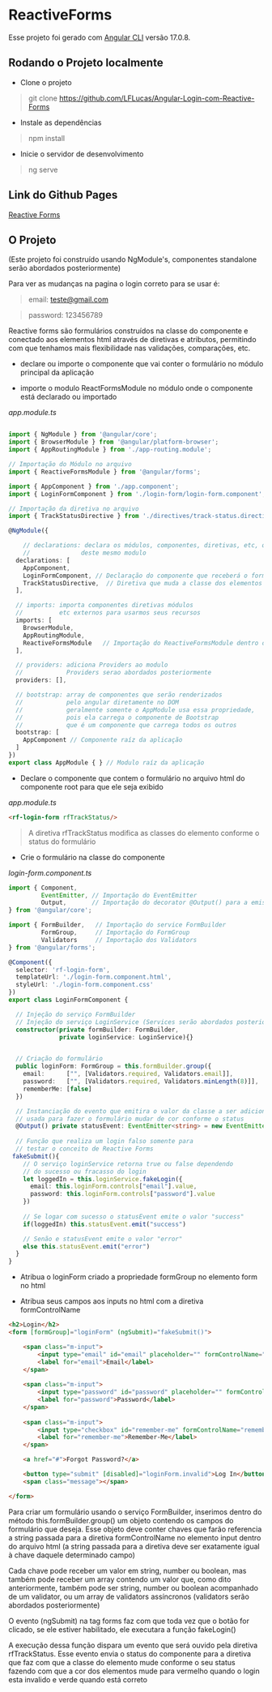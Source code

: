 # ReactiveForms

Esse projeto foi gerado com [Angular CLI](https://github.com/angular/angular-cli) versão 17.0.8.

## Rodando o Projeto localmente

* Clone o projeto 
> git clone https://github.com/LFLucas/Angular-Login-com-Reactive-Forms

* Instale as dependências
> npm install

* Inicie o servidor de desenvolvimento
> ng serve

## Link do Github Pages
[Reactive Forms](https://lflucas.github.io/Angular-Login-com-Reactive-Forms/)
## O Projeto
(Este projeto foi construído usando NgModule's, componentes standalone serão abordados posteriormente)

Para ver as mudanças na pagina o login correto para se usar é:
> email: teste@gmail.com

> password: 123456789

Reactive forms são formulários construídos na classe do componente e conectado aos elementos html através de diretivas e atributos, permitindo com que tenhamos mais flexibilidade nas validações, comparações, etc.

* declare ou importe o componente que vai conter o formulário no módulo principal da aplicação

* importe o modulo ReactFormsModule no módulo onde o componente está declarado ou importado

*app.module.ts*
```typescript

import { NgModule } from '@angular/core';
import { BrowserModule } from '@angular/platform-browser';
import { AppRoutingModule } from './app-routing.module';

// Importação do Módulo no arquivo
import { ReactiveFormsModule } from '@angular/forms';

import { AppComponent } from './app.component';
import { LoginFormComponent } from './login-form/login-form.component';

// Importação da diretiva no arquivo
import { TrackStatusDirective } from './directives/track-status.directive';

@NgModule({

    // declarations: declara os módulos, componentes, diretivas, etc, que exitem dentro
    //              deste mesmo modulo
  declarations: [
    AppComponent,
    LoginFormComponent, // Declaração do componente que receberá o formulário
    TrackStatusDirective,  // Diretiva que muda a classe dos elementos conforme o status do formulário
  ],

  // imports: importa componentes diretivas módulos 
  //          etc externos para usarmos seus recursos
  imports: [
    BrowserModule,
    AppRoutingModule,
    ReactiveFormsModule   // Importação do ReactiveFormsModule dentro do módulo
  ],

  // providers: adiciona Providers ao modulo
  //            Providers serao abordados posteriormente
  providers: [],

  // bootstrap: array de componentes que serão renderizados 
  //            pelo angular diretamente no DOM 
  //            geralmente somente o AppModule usa essa propriedade,
  //            pois ela carrega o componente de Bootstrap
  //            que é um componente que carrega todos os outros
  bootstrap: [
    AppComponent // Componente raíz da aplicação
  ]
})
export class AppModule { } // Modulo raíz da aplicação

```

* Declare o componente que contem o formulário no arquivo html do componente root para que ele seja exibido

*app.module.ts*
```html
<rf-login-form rfTrackStatus/>  
```
> A diretiva rfTrackStatus modifica as classes do elemento conforme o status do formulário
* Crie o formulário na classe do componente 

*login-form.component.ts*
```typescript
import { Component, 
         EventEmitter, // Importação do EventEmitter 
         Output,       // Importação do decorator @Output() para a emissão do evento
} from '@angular/core';

import { FormBuilder,   // Importação do service FormBuilder
         FormGroup,     // Importação do FormGroup
         Validators     // Importação dos Validators
} from '@angular/forms';

@Component({
  selector: 'rf-login-form',
  templateUrl: './login-form.component.html',
  styleUrl: './login-form.component.css'
})
export class LoginFormComponent {

  // Injeção do serviço FormBuilder
  // Injeção do serviço LoginService (Services serão abordados posteriormente)
  constructor(private formBuilder: FormBuilder,
              private loginService: LoginService){}


  // Criação do formulário
  public loginForm: FormGroup = this.formBuilder.group({
    email:      ["", [Validators.required, Validators.email]],
    password:   ["", [Validators.required, Validators.minLength(8)]],
    rememberMe: [false]
  })

  // Instanciação do evento que emitira o valor da classe a ser adicionada no elemento
  // usada para fazer o formulário mudar de cor conforme o status
  @Output() private statusEvent: EventEmitter<string> = new EventEmitter<string>()
  
  // Função que realiza um login falso somente para
  // testar o conceito de Reactive Forms
 fakeSubmit(){
    // O serviço loginService retorna true ou false dependendo
    // do sucesso ou fracasso do login
    let loggedIn = this.loginService.fakeLogin({ 
      email: this.loginForm.controls["email"].value,
      password: this.loginForm.controls["password"].value 
    })
    
    // Se logar com sucesso o statusEvent emite o valor "success"
    if(loggedIn) this.statusEvent.emit("success") 

    // Senão e statusEvent emite o valor "error"
    else this.statusEvent.emit("error")
  }
}

```

* Atribua o loginForm criado a propriedade formGroup no elemento form no html

* Atribua seus campos aos inputs no html com a diretiva formControlName

```html
<h2>Login</h2>
<form [formGroup]="loginForm" (ngSubmit)="fakeSubmit()">

    <span class="m-input">
        <input type="email" id="email" placeholder="" formControlName="email"> 
        <label for="email">Email</label>
    </span>
    
    <span class="m-input">
        <input type="password" id="password" placeholder="" formControlName="password"> 
        <label for="password">Password</label>
    </span>
    
    <span class="m-input">
        <input type="checkbox" id="remember-me" formControlName="rememberMe"> 
        <label for="remember-me">Remember-Me</label>
    </span>

    <a href="#">Forgot Password?</a>

    <button type="submit" [disabled]="loginForm.invalid">Log In</button>
    <span class="message"></span>

</form>
```

Para criar um formulário usando o serviço FormBuilder, inserimos dentro do método
this.formBuilder.group() um objeto contendo os campos do formulário que deseja. Esse objeto deve conter chaves que farão referencia a string passada para a diretiva formControlName no elemento input dentro do arquivo html (a string passada para a diretiva deve ser exatamente igual à chave daquele determinado campo)

Cada chave pode receber um valor em string, number ou boolean, mas também pode receber um array contendo um valor que, como dito anteriormente, também pode ser string, number ou boolean acompanhado de um validator, ou um array de validators assíncronos (validators serão abordados posteriormente) 

O evento (ngSubmit) na tag forms faz com que toda vez que o botão for clicado, se ele estiver habilitado, ele executara a função fakeLogin()

A execução dessa função dispara um evento que será ouvido pela diretiva rfTrackStatus. Esse evento envia o status do componente para a diretiva que faz com que a classe do elemento mude conforme o seu status fazendo com que a cor dos elementos mude para vermelho quando o login esta invalido e verde quando está correto
